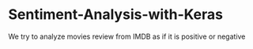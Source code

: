# Sentiment-Analysis-with-Keras
We try to analyze movies review from IMDB as if it is positive or negative  
